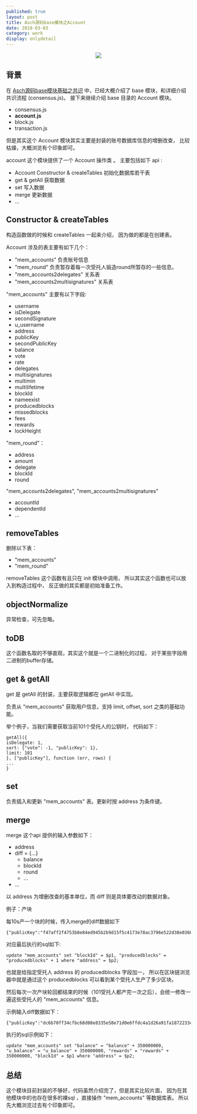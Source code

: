```yaml
---    
published: true
layout: post    
title: Asch源码base模块之Account
date: 2018-03-03
category: work    
display: onlydetail
---    
```


<center>  
<img src="http://7viirv.com1.z0.glb.clouddn.com/xas.jpg" class="photo"></img>  
</center>  

## 背景

在 [Asch源码base模块基础之共识] 中，已经大概介绍了 base 模块，和详细介绍共识流程 (consensus.js)。
接下来继续介绍 base 目录的 Account 模块。

+ consensus.js
+ **account.js**
+ block.js
+ transaction.js

但是其实这个 Account 模块其实主要是封装的账号数据库信息的增删改查，
比较枯燥，大概浏览有个印象即可。

account 这个模块提供了一个 Account 操作类 。
主要包括如下 api :

+ Account Constructor & createTables 初始化数据库若干表
+ get & getAll 获取数据
+ set 写入数据
+ merge 更新数据
+ ...

## Constructor & createTables

构造函数做的时候和 createTables 一起来介绍，
因为做的都是在创建表。

Account 涉及的表主要有如下几个： 

+ "mem_accounts" 负责账号信息
+ "mem_round" 负责暂存着每一次受托人锻造round所暂存的一些信息。
+ "mem_accounts2delegates" 关系表
+ "mem_accounts2multisignatures" 关系表 

"mem_accounts" 主要有以下字段:

+ username
+ isDelegate
+ secondSignature
+ u_username
+ address
+ publicKey
+ secondPublicKey
+ balance
+ vote
+ rate
+ delegates
+ multisignatures
+ multimin
+ multilifetime
+ blockId
+ nameexist
+ producedblocks
+ missedblocks
+ fees
+ rewards
+ lockHeight

"mem_round"：

+ address
+ amount
+ delegate
+ blockId
+ round

"mem_accounts2delegates", "mem_accounts2multisignatures"

+ accountId
+ dependentId
+ ...

## removeTables

删除以下表：

+ "mem_accounts"
+ "mem_round"

removeTables 这个函数有且只在 init 模块中调用，
所以其实这个函数也可以放入到构造过程中，
反正做的其实都是初始准备工作。

## objectNormalize

异常检查，可先忽略。

## toDB

这个函数名取的不够直观，其实这个就是一个二进制化的过程，
对于某些字段用二进制的buffer存储。

## get & getAll

get 是 getAll 的封装，主要获取逻辑都在 getAll 中实现。

负责从 "mem_accounts" 获取用户信息，支持 limit, offset, sort 之类的基础功能。

举个例子，当我们需要获取当前101个受托人的公钥时，
代码如下：

```
getAll({
isDelegate: 1,
sort: {"vote": -1, "publicKey": 1},
limit: 101
}, ["publicKey"], function (err, rows) {
...
}
```

## set

负责插入和更新 "mem_accounts" 表。更新时按 address 为条件键。

## merge

merge 这个api 提供的输入参数如下：

+ address
+ diff = {...}
    + balance
    + blockId
    + round
    + ...
+ ...

以 address 为增删改查的基本单位，而 diff 则是具体要改动的数据对象。


例子：产块

每10s产一个块的时候，传入merge的diff数据如下

```
{"publicKey":"f47aff2f4753b8e84ed945b2b9d15f5c4173e78ac3796e522d38e03608aa5921","producedblocks":1,"blockId":"a116718babf1496d68732fd3d66c7ab0926adad01e8b6d6c126ea29c3fd8cc4e","round":181}
```

对应最后执行的sql如下:

```
update "mem_accounts" set "blockId" = $p1, "producedblocks" = "producedblocks" + 1 where "address" = $p2;
```

也就是给指定受托人 address 的 producedblocks 字段加一，
所以在区块链浏览器中就是通过这个 producedblocks 可以看到某个受托人生产了多少区块。

然后每次一次产块轮回都结束的时候（101受托人都产完一次之后），会统一修改一遍这些受托人的 "mem_accounts" 信息。

示例输入diff数据如下：

```
{"publicKey":"dc6b70ff34cfbc68d08e8335e58e71d0e6ffdc4a1d26a91fa1872233c1dd20af","balance":350000000,"u_balance":350000000,"blockId":"5177566ad3cb80204baac894c94f84d20cd4891a26465beef3e87b6b6a7ec018","round":180,"fees":0,"rewards":350000000}
```

执行的sql示例如下：

```
update "mem_accounts" set "balance" = "balance" + 350000000, "u_balance" = "u_balance" + 350000000, "rewards" = "rewards" + 350000000, "blockId" = $p1 where "address" = $p2;
```

## 总结

这个模块目前封装的不够好，代码虽然介绍完了，但是其实比较片面，
因为在其他模块中的也存在很多的裸sql ，直接操作 "mem_accounts" 等数据库表。
所以先大概浏览过去有个印象即可。

[Asch源码base模块基础之共识]:https://yanyiwu.com/work/2018/02/08/asch-base-consensus.html
